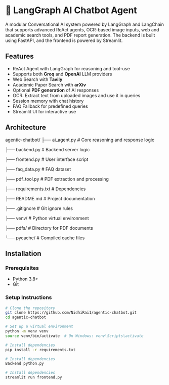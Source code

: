 # 🤖 LangGraph AI Chatbot Agent

A modular Conversational AI system powered by LangGraph and LangChain that supports advanced ReAct agents, OCR-based image inputs, web and academic search tools, and PDF report generation. The backend is built using FastAPI, and the frontend is powered by Streamlit.

## Features

- ReAct Agent with LangGraph for reasoning and tool-use
- Supports both **Groq** and **OpenAI** LLM providers
- Web Search with **Tavily**
- Academic Paper Search with **arXiv**
- Optional **PDF generation** of AI responses
- OCR: Extract text from uploaded images and use it in queries
- Session memory with chat history
- FAQ Fallback for predefined queries
- Streamlit UI for interactive use

## Architecture

agentic-chatbot/
├── ai_agent.py # Core reasoning and response logic

├── backend.py # Backend server logic

├── frontend.py # User interface script

├── faq_data.py # FAQ dataset

├── pdf_tool.py # PDF extraction and processing

├── requirements.txt # Dependencies

├── README.md # Project documentation

├── .gitignore # Git ignore rules

├── venv/ # Python virtual environment

├── pdfs/ # Directory for PDF documents

└── pycache/ # Compiled cache files


## Installation

### Prerequisites

- Python 3.8+
- Git

### Setup Instructions

```bash
# Clone the repository
git clone https://github.com/NidhiRai1/agentic-chatbot.git
cd agentic-chatbot

# Set up a virtual environment
python -m venv venv
source venv/bin/activate  # On Windows: venv\Scripts\activate

# Install dependencies
pip install -r requirements.txt

# Install dependencies
Backend python.py

# Install dependencies
streamlit run frontend.py

